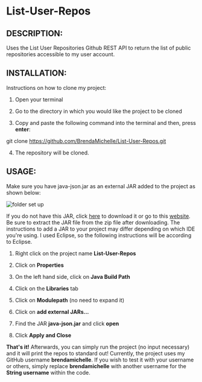 # List-User-Repos

## DESCRIPTION: 

Uses the List User Repositories Github REST API to return the list of public repositories accessible 
to my user account. 

## INSTALLATION: 

Instructions on how to clone my project:

1. Open your terminal

2. Go to the directory in which you would like the project to be cloned

3. Copy and paste the following command into the terminal and then, press **enter**: 

git clone https://github.com/BrendaMichelle/List-User-Repos.git

4. The repository will be cloned.




## USAGE: 

Make sure you have java-json.jar as an external JAR added to the project as shown below:

![folder set up](https://user-images.githubusercontent.com/8907035/48665234-1770a200-ea79-11e8-945e-b4a47d279ec5.png)


If you do not have this JAR, click [here](http://chillyfacts.com/wp-content/uploads/2017/07/java-json.zip) to download it or go to this [website](http://chillyfacts.com/download-java-json-jar/). 
Be sure to extract the JAR file from the zip file after downloading. The instructions to add a JAR to your project may differ
depending on which IDE you're using. I used Eclipse, so the following instructions will be according to Eclipse.


1. Right click on the project name **List-User-Repos**

2. Click on **Properties**

3. On the left hand side, click on **Java Build Path**

4. Click on the **Libraries** tab

5. Click on **Modulepath** (no need to expand it)

6. Click on **add external JARs...**

7. Find the JAR **java-json.jar** and click **open**

8. Click **Apply and Close**


**That's it!** Afterwards, you can simply run the project (no input necessary) and it will print the repos to standard out! 
Currently, the project uses my GitHub username **brendamichelle**. If you wish to test it with your username or others, 
simply replace **brendamichelle** with another username for the **String username** within the code.



